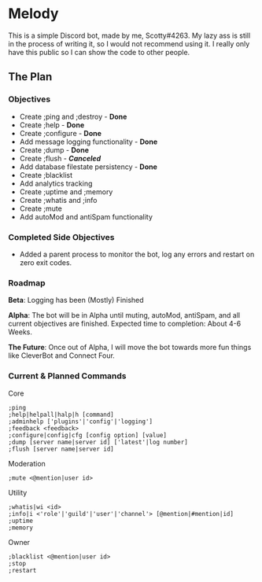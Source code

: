 # Melody

This is a simple Discord bot, made by me, Scotty#4263. My lazy ass is still in the process of writing it, so I would not recommend using it. I really only have this public so I can show the code to other people.

## The Plan

### Objectives

* Create ;ping and ;destroy - **Done**
* Create ;help - **Done**
* Create ;configure - **Done**
* Add message logging functionality - **Done**
* Create ;dump - **Done**
* Create ;flush - ***Canceled***
* Add database filestate persistency - **Done**
* Create ;blacklist
* Add analytics tracking
* Create ;uptime and ;memory
* Create ;whatis and ;info
* Create ;mute
* Add autoMod and antiSpam functionality

### Completed Side Objectives

* Added a parent process to monitor the bot, log any errors and restart on zero exit codes.

### Roadmap

**Beta**: Logging has been (Mostly) Finished

**Alpha**: The bot will be in Alpha until muting, autoMod, antiSpam, and all current objectives are finished. Expected time to completion: About 4-6 Weeks.

**The Future**: Once out of Alpha, I will move the bot towards more fun things like CleverBot and Connect Four.

### Current & Planned Commands

Core
```
;ping
;help|helpall|halp|h [command]
;adminhelp ['plugins'|'config'|'logging']
;feedback <feedback>
;configure|config|cfg [config option] [value]
;dump [server name|server id] ['latest'|log number]
;flush [server name|server id]
```

Moderation
```
;mute <@mention|user id>
```

Utility
```
;whatis|wi <id>
;info|i <'role'|'guild'|'user'|'channel'> [@mention|#mention|id]
;uptime
;memory
```

Owner
```
;blacklist <@mention|user id>
;stop
;restart
```